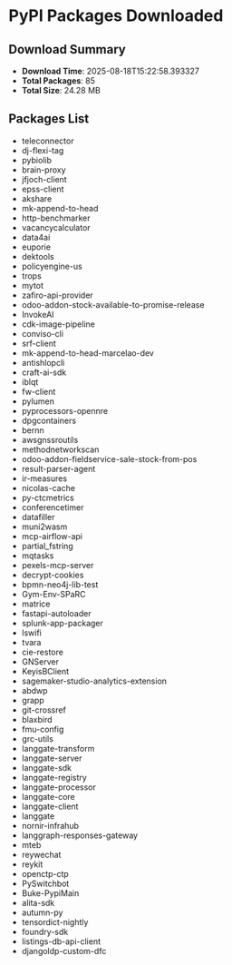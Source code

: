 # PyPI Packages Downloaded

## Download Summary
- **Download Time**: 2025-08-18T15:22:58.393327
- **Total Packages**: 85
- **Total Size**: 24.28 MB

## Packages List
- teleconnector
- dj-flexi-tag
- pybiolib
- brain-proxy
- jfjoch-client
- epss-client
- akshare
- mk-append-to-head
- http-benchmarker
- vacancycalculator
- data4ai
- euporie
- dektools
- policyengine-us
- trops
- mytot
- zafiro-api-provider
- odoo-addon-stock-available-to-promise-release
- InvokeAI
- cdk-image-pipeline
- conviso-cli
- srf-client
- mk-append-to-head-marcelao-dev
- antishlopcli
- craft-ai-sdk
- iblqt
- fw-client
- pylumen
- pyprocessors-opennre
- dpgcontainers
- bernn
- awsgnssroutils
- methodnetworkscan
- odoo-addon-fieldservice-sale-stock-from-pos
- result-parser-agent
- ir-measures
- nicolas-cache
- py-ctcmetrics
- conferencetimer
- datafiller
- muni2wasm
- mcp-airflow-api
- partial_fstring
- mqtasks
- pexels-mcp-server
- decrypt-cookies
- bpmn-neo4j-lib-test
- Gym-Env-SPaRC
- matrice
- fastapi-autoloader
- splunk-app-packager
- lswifi
- tvara
- cie-restore
- GNServer
- KeyisBClient
- sagemaker-studio-analytics-extension
- abdwp
- grapp
- git-crossref
- blaxbird
- fmu-config
- grc-utils
- langgate-transform
- langgate-server
- langgate-sdk
- langgate-registry
- langgate-processor
- langgate-core
- langgate-client
- langgate
- nornir-infrahub
- langgraph-responses-gateway
- mteb
- reywechat
- reykit
- openctp-ctp
- PySwitchbot
- Buke-PypiMain
- alita-sdk
- autumn-py
- tensordict-nightly
- foundry-sdk
- listings-db-api-client
- djangoldp-custom-dfc
